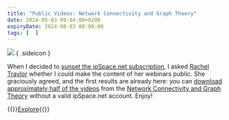 ```yaml
---
title: "Public Videos: Network Connectivity and Graph Theory"
date: 2024-05-03 09:04:00+0200
expiryDate: 2024-08-03 00:00:00
tags: [  ]
---
```

![](/2024/05/dalle-graph-math.jpeg)
{ .sideicon }

When I decided to [sunset the ipSpace.net subscription](/2023/09/lifetime-ipspace-subscription.html), I asked [Rachel Traylor](https://www.ipspace.net/Author:Rachel_Traylor) whether I could make the content of her webinars public. She graciously agreed, and the first results are already here: you can [download approximately half of the videos](https://my.ipspace.net/bin/list?id=Graph) from the [Network Connectivity and Graph Theory](https://www.ipspace.net/Network_Connectivity,_Graph_Theory,_and_Reliable_Network_Design) without a valid ipSpace.net account. Enjoy!

{{<jump>}}[Explore](https://my.ipspace.net/bin/list?id=Graph){{</jump>}}